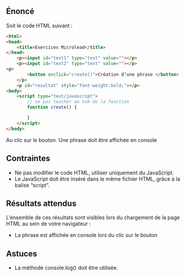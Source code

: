 ## Énoncé

Soit le code HTML suivant :

```html
<html>
<head>
    <title>Exercices Microlead</title>
</head>
    <p><input id="text1" type="text" value=""></p>
    <p><input id="text2" type="text" value=""></p>
<p>
        <button onclick="create()">Création d’une phrase </button>
    </p>
    <p id="resultat" style="font-weight:bold;"></p>
<body>
    <script type="text/javascript">
        // ne pas toucher au nom de la fonction
        function create() {

        }
    </script>
</body>
```

Au clic sur le bouton. Une phrase doit être affichée en console

## Contraintes

- Ne pas modifier le code HTML, utiliser uniquement du JavaScript.
- Le JavaScript doit être inséré dans le même fichier HTML, grâce à la balise “script”.

## Résultats attendus

L’ensemble de ces résultats sont visibles lors du chargement de la page HTML au sein de votre navigateur :

- La phrase est affichée en console lors du clic sur le bouton  

## Astuces

- La méthode console.log() doit être utilisée.